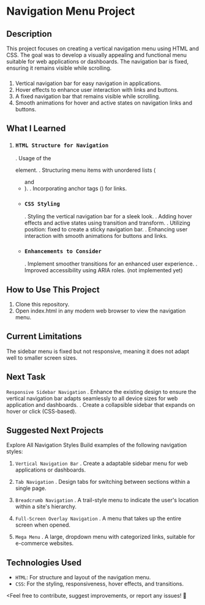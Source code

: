 # Navigation Menu Project

## **Description**

This project focuses on creating a vertical navigation menu using HTML and CSS. The goal was to develop a visually appealing and functional menu suitable for web applications or dashboards. The navigation bar is fixed, ensuring it remains visible while scrolling.

### <Features>
1. Vertical navigation bar for easy navigation in applications.
2. Hover effects to enhance user interaction with links and buttons.
3. A fixed navigation bar that remains visible while scrolling.
4. Smooth animations for hover and active states on navigation links and buttons.


## **What I Learned**

1. ### `HTML Structure for Navigation`
    . Usage of the <nav> element.
    . Structuring menu items with unordered lists (<ul> and <li>).
    . Incorporating anchor tags (<a>) for links.

2. ### `CSS Styling`
    . Styling the vertical navigation bar for a sleek look.
    . Adding hover effects and active states using transition and transform.
    . Utilizing position: fixed to create a sticky navigation bar.
    . Enhancing user interaction with smooth animations for buttons and links.
    
3. ### `Enhancements to Consider`
    . Implement smoother transitions for an enhanced user experience.
    . Improved accessibility using ARIA roles.  (not implemented yet)


## **How to Use This Project**

1. Clone this repository.
2. Open index.html in any modern web browser to view the navigation menu.


## **Current Limitations**

The sidebar menu is fixed but not responsive, meaning it does not adapt well to smaller screen sizes.


## **Next Task**

`Responsive Sidebar Navigation`
    . Enhance the existing design to ensure the vertical navigation bar adapts seamlessly to all device sizes for web application and dashboards.
    . Create a collapsible sidebar that expands on hover or click (CSS-based).



## **Suggested Next Projects**
Explore All Navigation Styles
Build examples of the following navigation styles:


1. `Vertical Navigation Bar`
    . Create a adaptable sidebar menu for web applications or dashboards.

2. `Tab Navigation`
    . Design tabs for switching between sections within a single page.

3. `Breadcrumb Navigation`
    . A trail-style menu to indicate the user's location within a site's hierarchy.

4. `Full-Screen Overlay Navigation`
    . A menu that takes up the entire screen when opened.

5. `Mega Menu`
    . A large, dropdown menu with categorized links, suitable for e-commerce websites.


## **Technologies Used**

- `HTML`: For structure and layout of the navigation menu.
- `CSS`: For the styling, responsiveness, hover effects, and transitions.




<Feel free to contribute, suggest improvements, or report any issues! 🚀